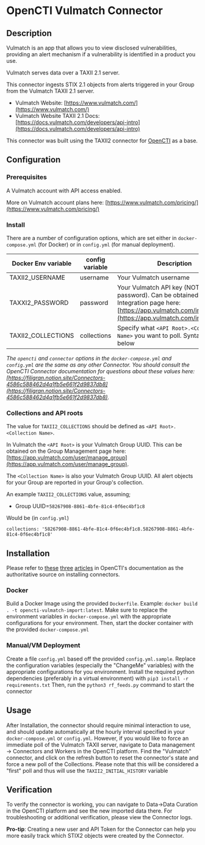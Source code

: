 # OpenCTI Vulmatch Connector

## Description

Vulmatch is an app that allows you to view disclosed vulnerabilities, providing an alert mechanism if a vulnerability is identified in a product you use.

Vulmatch serves data over a TAXII 2.1 server.

This connector ingests STIX 2.1 objects from alerts triggered in your Group from the Vulmatch TAXII 2.1 server.

* Vulmatch Website: [https://www.vulmatch.com/](https://www.vulmatch.com/)
* Vulmatch Website TAXII 2.1 Docs: [https://docs.vulmatch.com/developers/api-intro](https://docs.vulmatch.com/developers/api-intro)

This connector was built using the TAXII2 connector for [OpenCTI](https://github.com/OpenCTI-Platform/opencti) as a base.

## Configuration

### Prerequisites 

A Vulmatch account with API access enabled.

More on Vulmatch account plans here: [https://www.vulmatch.com/pricing/](https://www.vulmatch.com/pricing/)

### Install

There are a number of configuration options, which are set either in `docker-compose.yml` (for Docker) or in `config.yml` (for manual deployment).

| Docker Env variable | config variable | Description
| --------------------|-----------------|------------
| TAXII2_USERNAME     | username        | Your Vulmatch username
| TAXXI2_PASSWORD     | password        | Your Vulmatch API key (NOT password). Can be obtained on the Integration page here: [https://app.vulmatch.com/integrations](https://app.vulmatch.com/integrations)
| TAXII2_COLLECTIONS  | collections     | Specify what `<API Root>.<Collection Name>` you want to poll. Syntax Detailed below

_The `opencti` and `connector` options in the `docker-compose.yml` and `config.yml` are the same as any other Connector. You should consult the OpenCTI Connector documentation for questions about these values here: [https://filigran.notion.site/Connectors-4586c588462d4a1fb5e661f2d9837db8](https://filigran.notion.site/Connectors-4586c588462d4a1fb5e661f2d9837db8)._

### Collections and API roots

The value for `TAXII2_COLLECTIONS` should be defined as `<API Root>.<Collection Name>`.

In Vulmatch the `<API Root>` is your Vulmatch Group UUID. This can be obtained on the Group Management page here: [https://app.vulmatch.com/user/manage_group](https://app.vulmatch.com/user/manage_group).

The `<Collection Name>` is also your Vulmatch Group UUID. All alert objects for your Group are reported in your Group's collection.

An example `TAXII2_COLLECTIONS` value, assuming;

* Group UUID=`58267908-8861-4bfe-81c4-0f6ec4bf1c8`

Would be (in `config.yml`)

```
collections: '58267908-8861-4bfe-81c4-0f6ec4bf1c8.58267908-8861-4bfe-81c4-0f6ec4bf1c8'
```

## Installation

Please refer to [these](https://filigran.notion.site/Connectors-4586c588462d4a1fb5e661f2d9837db8) [three](https://filigran.notion.site/Introduction-9a614638a75746a391cd93a45fe3dc6c) [articles](https://filigran.notion.site/HowTo-Build-your-first-connector-06b2690697404b5ebc6e3556a1385940) in OpenCTI's documentation as the authoritative source on installing connectors.

### Docker

Build a Docker Image using the provided `Dockerfile`. Example: `docker build . -t opencti-vulmatch-import:latest`. Make sure to replace the environment variables in `docker-compose.yml` with the appropriate configurations for your environment. Then, start the docker container with the provided `docker-compose.yml`

### Manual/VM Deployment

Create a file `config.yml` based off the provided `config.yml.sample`. Replace the configuration variables (especially the "ChangeMe" variables) with the appropriate configurations for you environment. Install the required python dependencies (preferably in a virtual environment) with `pip3 install -r requirements.txt` Then, run the `python3 rf_feeds.py` command to start the connector

## Usage

After Installation, the connector should require minimal interaction to use, and should update automatically at the hourly interval specified in your `docker-compose.yml` or `config.yml`. However, if you would like to force an immediate poll of the Vulmatch TAXII server, navigate to Data management -> Connectors and Workers in the OpenCTI platform. Find the "Vulmatch" connector, and click on the refresh button to reset the connector's state and force a new poll of the Collections. Please note that this will be considered a "first" poll and thus will use the `TAXII2_INITIAL_HISTORY` variable

## Verification

To verify the connector is working, you can navigate to Data->Data Curation in the OpenCTI platform and see the new imported data there. For troubleshooting or additional verification, please view the Connector logs.

**Pro-tip**: Creating a new user and API Token for the Connector can help you more easily track which STIX2 objects were created by the Connector.